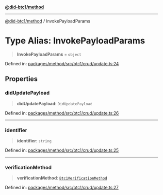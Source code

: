 [**@did-btc1/method**](../README.md)

***

[@did-btc1/method](../globals.md) / InvokePayloadParams

# Type Alias: InvokePayloadParams

> **InvokePayloadParams** = `object`

Defined in: [packages/method/src/btc1/crud/update.ts:24](https://github.com/dcdpr/did-btc1-js/blob/751aedd75738c26882a2149e644ae32b9e424707/packages/method/src/btc1/crud/update.ts#L24)

## Properties

### didUpdatePayload

> **didUpdatePayload**: `DidUpdatePayload`

Defined in: [packages/method/src/btc1/crud/update.ts:26](https://github.com/dcdpr/did-btc1-js/blob/751aedd75738c26882a2149e644ae32b9e424707/packages/method/src/btc1/crud/update.ts#L26)

***

### identifier

> **identifier**: `string`

Defined in: [packages/method/src/btc1/crud/update.ts:25](https://github.com/dcdpr/did-btc1-js/blob/751aedd75738c26882a2149e644ae32b9e424707/packages/method/src/btc1/crud/update.ts#L25)

***

### verificationMethod

> **verificationMethod**: [`Btc1VerificationMethod`](../classes/Btc1VerificationMethod.md)

Defined in: [packages/method/src/btc1/crud/update.ts:27](https://github.com/dcdpr/did-btc1-js/blob/751aedd75738c26882a2149e644ae32b9e424707/packages/method/src/btc1/crud/update.ts#L27)
